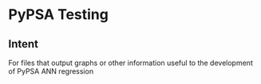 # PyPSA Testing

## Intent
For files that output graphs or other information useful to the development of PyPSA ANN regression